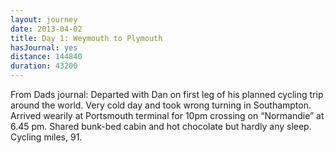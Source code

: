 ```yaml
---
layout: journey
date: 2013-04-02
title: Day 1: Weymouth to Plymouth
hasJournal: yes
distance: 144840
duration: 43200
---
```

From Dads journal: Departed with Dan on first leg of his planned cycling trip around the world. Very cold day and took wrong turning in Southampton. Arrived wearily at Portsmouth terminal for 10pm crossing on “Normandie” at 6.45 pm. Shared bunk-bed cabin and hot chocolate but hardly any sleep. Cycling miles, 91.